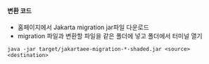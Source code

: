 #### 변환 코드
- 홈페이지에서 Jakarta migration jar파일 다운로드
- migration 파일과 변환할 파일을 같은 폴더에 넣고 폴더에서 터미널 열기
```
java -jar target/jakartaee-migration-*-shaded.jar <source> <destination>
```